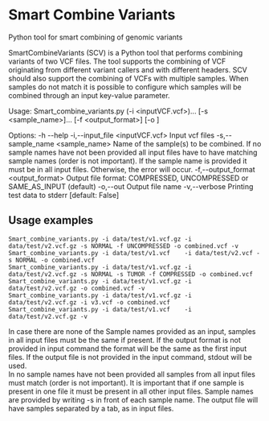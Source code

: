 # Smart Combine Variants

Python tool for smart combining of genomic variants

SmartCombineVariants (SCV) is a Python tool that performs combining variants of two VCF files. The tool supports the combining of VCF originating from different variant callers and with different headers. SCV should also support the combining of VCFs with multiple samples. When samples do not match it is possible to configure which samples will be combined through an input key-value parameter.

Usage: Smart_combine_variants.py (-i <inputVCF.vcf>)... [-s <sample_name>]... [-f <output_format>] [-o <out>]

Options:
  -h --help
  -i,--input_file <inputVCF.vcf>        Input vcf files
  -s,--sample_name <sample_name>        Name of the sample(s) to be combined. If no sample names have not been provided
                                        all input files have to have matching sample names (order is not important).
                                        If the sample name is provided it must be in all input files. Otherwise, the
                                        error will occur.
  -f,--output_format <output_format>    Output file format: COMPRESSED, UNCOMPRESSED or SAME_AS_INPUT (default)
  -o,--out <out>                        Output file name
  -v,--verbose                          Printing test data to stderr [default: False]
## Usage examples
```
Smart_combine_variants.py -i data/test/v1.vcf.gz -i data/test/v2.vcf.gz -s NORMAL -f UNCOMPRESSED -o combined.vcf -v
Smart_combine_variants.py -i data/test/v1.vcf    -i data/test/v2.vcf -s NORMAL -o combined.vcf
Smart_combine_variants.py -i data/test/v1.vcf.gz -i data/test/v2.vcf.gz -s NORMAL -s TUMOR -f COMPRESSED -o combined.vcf
Smart_combine_variants.py -i data/test/v1.vcf.gz -i data/test/v2.vcf.gz -o combined.vcf -v
Smart_combine_variants.py -i data/test/v1.vcf.gz -i data/test/v2.vcf.gz -i v3.vcf -o combined.vcf
Smart_combine_variants.py -i data/test/v1.vcf    -i data/test/v2.vcf.gz -v
```
In case there are none of the Sample names provided as an input, samples in all input files must be the same if present. 
If the output format is not provided in input command the format will be the same as the first input files. 
If the output file is not provided in the input command, stdout will be used.  
In no sample names have not been provided all samples from all input files must match (order is not important). 
It is important that if one sample is present in one file it must be present in all other input files. Sample names are
provided by writing -s in front of each sample name. The output file will have samples separated by a tab, as in input
files. 

